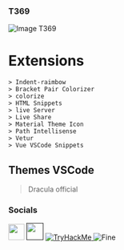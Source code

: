### T369
![ Image T369](https://wallup.net/wp-content/uploads/2017/11/17/378445-simple_background-quote-minimalism-text-world-Hello_World-8-bit-pixelated.jpg)

# Extensions 
~~~
> Indent-raimbow
> Bracket Pair Colorizer
> colorize
> HTML Snippets
> live Server 
> Live Share
> Material Theme Icon
> Path Intellisense 
> Vetur
> Vue VSCode Snippets
~~~
## Themes VSCode
> Dracula official


### Socials  


<a  href="https://github.com/T369-Real"><img src="https://www.flaticon.es/svg/static/icons/svg/733/733609.svg" width="32" ></a>
<a href=""><img  src="https://about.gitlab.com/images/press/press-kit-icon.svg" width="34"></a>
<a href="https://tryhackme.com/p/codex150/"><img src="https://tryhackme-badges.s3.amazonaws.com/codex150.png" alt="TryHackMe">
</a>
![Fine](https://images.hdqwalls.com/download/donald-duck-eb-1360x768.jpg)